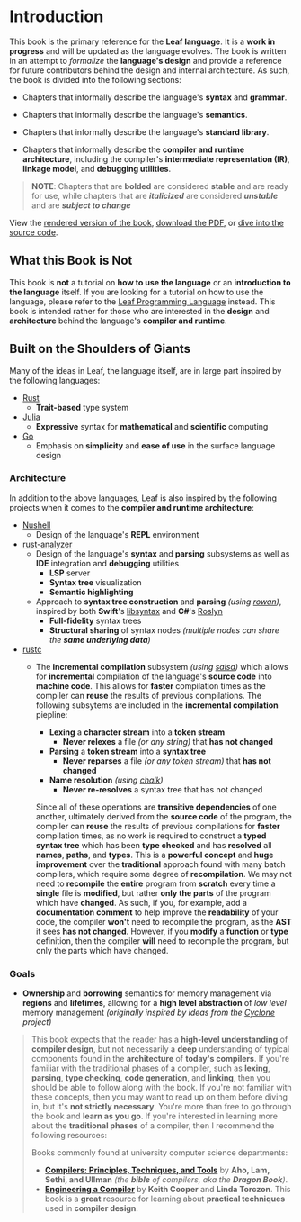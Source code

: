# Introduction

<!-- TODO written in markdown and compiled into a [PDF]( -->

This book is the primary reference for the **Leaf language**. It is a
**work in progress** and will be updated as the language evolves.
The book is written in an attempt to _formalize_ the **language's design** and
provide a reference for future contributors behind the design and internal architecture. As such, the book is divided into the
following sections:

- Chapters that informally describe the language's **syntax** and **grammar**.

- Chapters that informally describe the language's **semantics**.

- Chapters that informally describe the language's **standard library**.

- Chapters that informally describe the **compiler and runtime architecture**, including
the compiler's **intermediate representation (IR)**, **linkage model**, and **debugging utilities**.

> **NOTE**: Chapters that are **bolded** are considered **stable** and are ready for use, while chapters that are _**italicized**_ are considered _**unstable**_ and are _**subject to change**_

View the [rendered version of the book](https://leaf-lang.org/book), [download the PDF](https://leaf-lang.org/book.pdf), or [dive into the source code](https://github.com/pulanski/leafc).

## What this Book is Not

This book is **not** a tutorial on **how to use the language** or an **introduction to the language** itself. If you are looking for a tutorial on how to use the language, please refer to the [Leaf Programming Language](https://leaf-lang.org/reference) instead. This book is intended rather for those who are interested in the **design** and **architecture** behind the language's **compiler and runtime**.

## Built on the Shoulders of Giants

Many of the ideas in Leaf, the language itself, are in large part inspired by the following languages:

- [Rust](https://www.rust-lang.org/)
  - **Trait-based** type system
- [Julia](https://julialang.org/)
  - **Expressive** syntax for **mathematical** and **scientific** computing
- [Go](https://golang.org/)
  - Emphasis on **simplicity** and **ease of use** in the surface language design
<!-- - [Elm](https://elm-lang.org/) -->

### Architecture

In addition to the above languages, Leaf is also inspired by the following projects when it comes to the **compiler and runtime architecture**:

- [Nushell](https://www.nushell.sh/)
  - Design of the language's **REPL** environment
- [rust-analyzer](https://rust-analyzer.github.io/)
  - Design of the language's **syntax** and **parsing** subsystems as well as **IDE** integration and **debugging** utilities
    - **LSP** server
    - **Syntax tree** visualization
    - **Semantic highlighting**
  - Approach to **syntax tree construction** and **parsing** _(using [rowan](https://docs.rs/rowan))_, inspired by both **Swift**'s [libsyntax]() and **C#**'s [Roslyn]()
    - **Full-fidelity** syntax trees
    - **Structural sharing** of syntax nodes _(multiple nodes can share the **same underlying data**)_
- [rustc](https://github.com/rust-lang/rust)
  - The **incremental compilation** subsystem _(using [salsa](https://github.com/salsa-rs/salsa))_ which allows for **incremental** compilation of the language's **source code** into **machine code**. This allows for **faster** compilation times as the compiler can **reuse** the results of previous compilations. The following subsytems are included in the **incremental compilation** piepline:
    - **Lexing** a **character stream** into a **token stream**
      - **Never relexes** a file _(or any string)_ that **has not changed**
    - **Parsing** a **token stream** into a **syntax tree**
      - **Never reparses** a file _(or any token stream)_ that **has not changed**
    - **Name resolution** _(using [chalk](https://github.com/rust-lang/chalk))_
      - **Never re-resolves** a syntax tree that has not changed
    <!-- TODO: continue here -->

    Since all of these operations are **transitive dependencies** of one another, ultimately derived from the **source code** of the program, the compiler can **reuse** the results of previous compilations for **faster** compilation times, as no work is required to construct a **typed syntax tree** which has been **type checked** and has **resolved** all **names**, **paths**, and **types**. This is a **powerful concept** and **huge improvement** over the **traditional** approach found with many batch compilers, which require some degree of **recompilation**. We may not need to **recompile** the **entire** program from **scratch** every time a **single** file is **modified**, but rather **only the parts** of the program which have **changed**. As such, if you, for example, add a **documentation comment** to help improve the **readability** of your code, the compiler **won't** need to recompile the program, as the **AST** it sees **has not changed**. However, if you **modify** a **function** or **type** definition, then the compiler **will** need to recompile the program, but only the parts which have changed.

### Goals

- **Ownership** and **borrowing** semantics for memory management via **regions** and **lifetimes**, allowing for a **high level abstraction** of _low level_ memory management
  _(originally inspired by ideas from the [Cyclone](https://cyclone.thelanguage.org/) project)_
  <!-- TODO: explore more about how things work in Zig, might find some ideas interesting -->

> This book expects that the reader has a **high-level understanding** of **compiler design**, but not necessarily a **deep** understanding of typical components found in the **architecture** of **today's compilers**. If you're familiar with the traditional phases of a compiler, such as **lexing**, **parsing**, **type checking**, **code generation**, and **linking**, then you should be able to follow along with the book. If you're not familiar with these concepts, then you may want to read up on them before diving in, but it's **not strictly necessary**. You're more than free to go through the book and **learn as you go**. If you're interested in learning more about the **traditional phases** of a compiler, then I recommend the following resources:
>
> Books commonly found at university computer science departments:
>
> - [**Compilers: Principles, Techniques, and Tools**](https://www.amazon.com/Compilers-Principles-Techniques-Tools-2nd/dp/0321486811) by **Aho, Lam, Sethi, and Ullman** _(the **bible** of compilers, aka the **Dragon Book**)_.
> - [**Engineering a Compiler**](https://www.amazon.com/Engineering-Compiler-Keith-Cooper/dp/012088478X) by **Keith Cooper** and **Linda Torczon**. This book is a **great** resource for learning about **practical techniques** used in **compiler design**.
